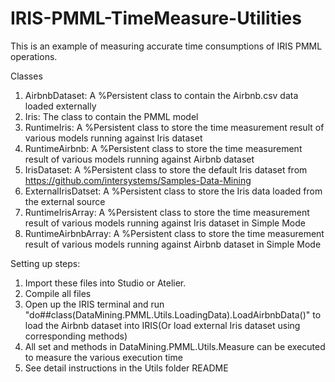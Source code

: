 # IRIS-PMML-TimeMeasure-Utilities

This is an example of measuring accurate time consumptions of IRIS PMML operations.

Classes
1. AirbnbDataset: A %Persistent class to contain the Airbnb.csv data loaded externally
2. Iris: The class to contain the PMML model
3. RuntimeIris: A %Persistent class to store the time measurement result of various models running against Iris dataset 
4. RuntimeAirbnb: A %Persistent class to store the time measurement result of various models running against Airbnb dataset 
5. IrisDataset: A %Persistent class to store the default Iris dataset from https://github.com/intersystems/Samples-Data-Mining
6. ExternalIrisDatset: A %Persistent class to store the Iris data loaded from the external source
7. RuntimeIrisArray: A %Persistent class to store the time measurement result of various models running against Iris dataset in Simple Mode
8. RuntimeAirbnbArray: A %Persistent class to store the time measurement result of various models running against Airbnb dataset in Simple Mode



Setting up steps:
1. Import these files into Studio or Atelier. 
2. Compile all files
3. Open up the IRIS terminal and run "do##class(DataMining.PMML.Utils.LoadingData).LoadAirbnbData()" to load the Airbnb dataset into IRIS(Or load external Iris dataset using corresponding methods)
4. All set and methods in DataMining.PMML.Utils.Measure can be executed to measure the various execution time
5. See detail instructions in the Utils folder README
